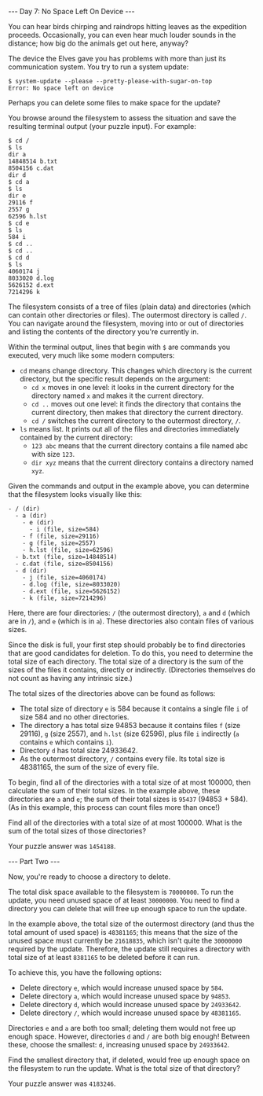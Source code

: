 --- Day 7: No Space Left On Device ---

You can hear birds chirping and raindrops hitting leaves as the expedition
proceeds. Occasionally, you can even hear much louder sounds in the distance;
how big do the animals get out here, anyway?

The device the Elves gave you has problems with more than just its
communication system. You try to run a system update:

```
$ system-update --please --pretty-please-with-sugar-on-top
Error: No space left on device
```

Perhaps you can delete some files to make space for the update?

You browse around the filesystem to assess the situation and save the resulting
terminal output (your puzzle input). For example:

```
$ cd /
$ ls
dir a
14848514 b.txt
8504156 c.dat
dir d
$ cd a
$ ls
dir e
29116 f
2557 g
62596 h.lst
$ cd e
$ ls
584 i
$ cd ..
$ cd ..
$ cd d
$ ls
4060174 j
8033020 d.log
5626152 d.ext
7214296 k
```

The filesystem consists of a tree of files (plain data) and directories (which
can contain other directories or files). The outermost directory is called `/`.
You can navigate around the filesystem, moving into or out of directories and
listing the contents of the directory you're currently in.

Within the terminal output, lines that begin with `$` are commands you
executed, very much like some modern computers:

* `cd` means change directory. This changes which directory is the current
  directory, but the specific result depends on the argument:
    * `cd x` moves in one level: it looks in the current directory for the
      directory named `x` and makes it the current directory.
    * `cd ..` moves out one level: it finds the directory that contains the
      current directory, then makes that directory the current directory.
    * `cd /` switches the current directory to the outermost directory, `/`.
* `ls` means list. It prints out all of the files and directories immediately
  contained by the current directory:
    * `123 abc` means that the current directory contains a file named abc with
      size `123`.
    * `dir xyz` means that the current directory contains a directory named
      `xyz`.

Given the commands and output in the example above, you can determine that the filesystem looks visually like this:

```
- / (dir)
  - a (dir)
    - e (dir)
      - i (file, size=584)
    - f (file, size=29116)
    - g (file, size=2557)
    - h.lst (file, size=62596)
  - b.txt (file, size=14848514)
  - c.dat (file, size=8504156)
  - d (dir)
    - j (file, size=4060174)
    - d.log (file, size=8033020)
    - d.ext (file, size=5626152)
    - k (file, size=7214296)
```

Here, there are four directories: `/` (the outermost directory), `a` and `d`
(which are in `/`), and `e` (which is in `a`). These directories also contain
files of various sizes.

Since the disk is full, your first step should probably be to find directories
that are good candidates for deletion. To do this, you need to determine the
total size of each directory. The total size of a directory is the sum of the
sizes of the files it contains, directly or indirectly. (Directories themselves
do not count as having any intrinsic size.)

The total sizes of the directories above can be found as follows:

* The total size of directory `e` is 584 because it contains a single file `i`
  of size 584 and no other directories.
* The directory a has total size 94853 because it contains files `f` (size
  29116), `g` (size 2557), and `h.lst` (size 62596), plus file `i` indirectly
  (`a` contains `e` which contains `i`).
* Directory `d` has total size 24933642.
* As the outermost directory, `/` contains every file. Its total size is
  48381165, the sum of the size of every file.

To begin, find all of the directories with a total size of at most 100000, then
calculate the sum of their total sizes. In the example above, these directories
are `a` and `e`; the sum of their total sizes is `95437` (94853 + 584). (As in
this example, this process can count files more than once!)

Find all of the directories with a total size of at most 100000. What is the
sum of the total sizes of those directories?

Your puzzle answer was `1454188`.

--- Part Two ---

Now, you're ready to choose a directory to delete.

The total disk space available to the filesystem is `70000000`. To run the
update, you need unused space of at least `30000000`. You need to find a
directory you can delete that will free up enough space to run the update.

In the example above, the total size of the outermost directory (and thus the
total amount of used space) is `48381165`; this means that the size of the
unused space must currently be `21618835`, which isn't quite the `30000000`
required by the update. Therefore, the update still requires a directory with
total size of at least `8381165` to be deleted before it can run.

To achieve this, you have the following options:

* Delete directory `e`, which would increase unused space by `584`.
* Delete directory `a`, which would increase unused space by `94853`.
* Delete directory `d`, which would increase unused space by `24933642`.
* Delete directory `/`, which would increase unused space by `48381165`.

Directories `e` and `a` are both too small; deleting them would not free up
enough space. However, directories `d` and `/` are both big enough! Between
these, choose the smallest: `d`, increasing unused space by `24933642`.

Find the smallest directory that, if deleted, would free up enough space on the
filesystem to run the update. What is the total size of that directory?

Your puzzle answer was `4183246`.
